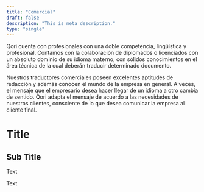 ```yaml
---
title: "Comercial"
draft: false
description: "This is meta description."
type: "single"
---
```


Qori cuenta con profesionales con una doble competencia, lingüística y profesional. Contamos con la colaboración de diplomados o licenciados con un absoluto dominio de su idioma materno, con sólidos conocimientos en el área técnica de la cual deberán traducir determinado documento.

Nuestros traductores comerciales poseen excelentes aptitudes de redacción y además conocen el mundo de la empresa en general. A veces, el mensaje que el empresario desea hacer llegar de un idioma a otro cambia de sentido. Qori adapta el mensaje de acuerdo a las necesidades de nuestros clientes, consciente de lo que desea comunicar la empresa al cliente final.

# Title
## Sub Title

Text

Text